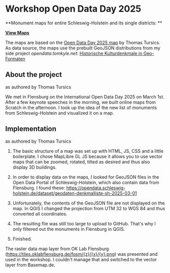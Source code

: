 # Workshop Open Data Day 2025



**Monument maps for entire Schleswig-Holstein and its single districts: **

**[View Maps](./index.html)** 

The maps are based on the [Open Data Day 2025 map](https://tursics.github.io/opendataday2025/) by Thomas Tursics. As data source, the maps use the prebuilt GeoJSON distributions from my side project *opendata.tomkyle.net:* [Historische Kulturdenkmale in Geo-Formaten](https://opendata.tomkyle.net/denkmallisten/denkmalpflege) 

## About the project

as authored by Thomas Tursics

We met in Flensburg on the International Open Data Day 2025 on March 1st. After a few keynote speeches in the morning, we built online maps from Scratch in the afternoon. I took up the idea of ​​the new list of monuments from Schleswig-Holstein and visualized it on a map.

## Implementation
as authored by Thomas Tursics

1. The basic structure of a map was set up with HTML, JS, CSS and a little boilerplate. I chose MapLibre GL JS because it allows you to use vector maps that can be zoomed, rotated, tilted as desired and thus also display 3D buildings.

2. In order to display data on the maps, I looked for GeoJSON files in the Open Data Portal of Schleswig-Holstein, which also contain data from Flensburg. I found these: https://opendata.schleswig-holstein.de/dataset/geodaten-denkmalliste-sh-2025-03-01

3. Unfortunately, the contents of the GeoJSON file are not displayed on the map. In QGIS I changed the projection from UTM 32 to WGS 84 and thus converted all coordinates.

4. The resulting file was still too large to upload to GitHub. That's why I only filtered out the monuments in Flensburg in QGIS.

5. Finished.

The raster data map layer from OK Lab Flensburg (https://tiles.oklabflensburg.de/fosm/{z}/{x}/{y}.png) was presented and used in the workshop. I couldn't manage that and switched to the vector layer from Basemap.de.
